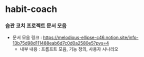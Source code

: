# habit-coach

### 습관 코치 프로젝트 문서 모음 
- 문서 모음 링크 : https://melodious-ellipse-c46.notion.site/info-13b75d98d111488eab6d7c0d0a2580e5?pvs=4
  - 내부 내용 : 프롬프트 모음, 기능 정의, 사용자 시나리오
